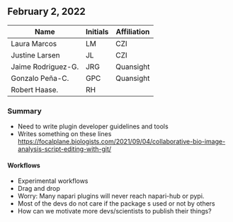 ## February 2, 2022

|       Name         | Initials | Affiliation |
| ------------------ | -------- | ----------- |
| Laura Marcos       |   LM     |  CZI        |
| Justine Larsen     |   JL     |  CZI        |
| Jaime Rodriguez-G. |   JRG    |  Quansight  |
| Gonzalo Peña-C.    |   GPC    |  Quansight  |
| Robert Haase.      |   RH     |             |

### Summary

 - Need to write plugin developer guidelines and tools
 - Writes something on these lines https://focalplane.biologists.com/2021/09/04/collaborative-bio-image-analysis-script-editing-with-git/

#### Workflows

 - Experimental workflows
 - Drag and drop
 - Worry: Many napari plugins will never reach napari-hub or pypi.
 - Most of the devs do not care if the package s used or not by others
 - How can we motivate more devs/scientists to publish their things?
